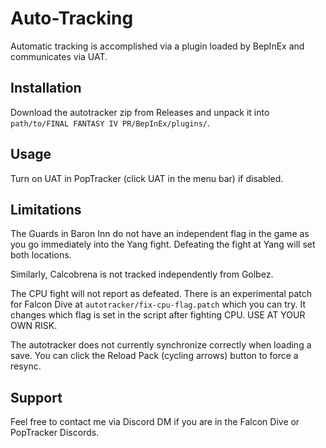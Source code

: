 # Auto-Tracking

Automatic tracking is accomplished via a plugin loaded by BepInEx and communicates via UAT.

## Installation

Download the autotracker zip from Releases and unpack it into `path/to/FINAL FANTASY IV PR/BepInEx/plugins/`.

## Usage

Turn on UAT in PopTracker (click UAT in the menu bar) if disabled.

## Limitations

The Guards in Baron Inn do not have an independent flag in the game as you go immediately into the Yang fight. Defeating the fight at Yang will set both locations.

Similarly, Calcobrena is not tracked independently from Golbez.

The CPU fight will not report as defeated. There is an experimental patch for Falcon Dive at `autotracker/fix-cpu-flag.patch` which you can try. It changes which flag is set in the script after fighting CPU. USE AT YOUR OWN RISK.

The autotracker does not currently synchronize correctly when loading a save. You can click the Reload Pack (cycling arrows) button to force a resync.

## Support

Feel free to contact me via Discord DM if you are in the Falcon Dive or PopTracker Discords.
